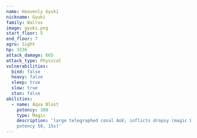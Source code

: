 ```yaml
---
name: Heavenly Gyuki
nickname: Gyuki
family: Walrus
image: gyuki.png
start_floor: 5
end_floor: 7
agro: Sight
hp: 3336
attack_damage: 665
attack_type: Physical
vulnerabilities:
  bind: false
  heavy: false
  sleep: true
  slow: true
  stun: false
abilities:
  - name: Aqua Blast
    potency: 300
    type: Magic
    description: 'large telegraphed conal AoE; inflicts dropsy (magic DoT
    potency 50, 15s)'
---
```

